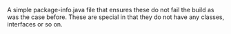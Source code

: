 A simple package-info.java file that ensures these do not fail the build
as was the case before. These are special in that they do not have any classes,
interfaces or so on.
